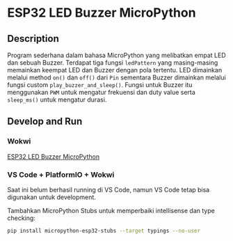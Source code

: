# ESP32 LED Buzzer MicroPython

## Description

Program sederhana dalam bahasa MicroPython yang melibatkan empat LED dan sebuah Buzzer.
Terdapat tiga fungsi `ledPattern` yang masing-masing memainkan keempat LED dan Buzzer dengan pola tertentu.
LED dimainkan melalui method `on()` dan `off()` dari `Pin` sementara Buzzer dimainkan melalui fungsi custom `play_buzzer_and_sleep()`. Fungsi untuk Buzzer itu menggunakan `PWM` untuk mengatur frekuensi dan duty value serta `sleep_ms()` untuk mengatur durasi.

## Develop and Run

### Wokwi

[ESP32 LED Buzzer MicroPython](https://wokwi.com/projects/386619885922592769)

### VS Code + PlatformIO + Wokwi

Saat ini belum berhasil running di VS Code, namun VS Code tetap bisa digunakan untuk development.

Tambahkan MicroPython Stubs untuk memperbaiki intellisense dan type checking:

```bash
pip install micropython-esp32-stubs --target typings --no-user
```
